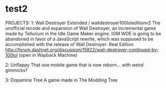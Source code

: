 # test2
PROJECTS: 
1: Wall Destroyer Extended / walldestroyer100loleditionv2
The unofficial recode and expansion of Wall Destroyer, an incremental game made by Tellurium in the Idle Game Maker engine.
IGM WDE is going to be abandoned in favor of a JavaScript rewrite, which was supposed to be accomplished with the release of Wall Destroyer: Real Edition
http://forum.dashnet.org/discussion/15822/wall-destroyer-continued-by-100lol (open in Wayback Machine)

2: Unflappy
That one mobile game that is now reborn... with weird gimmicks?

3: Dopamine Tree
A game made in The Modding Tree
